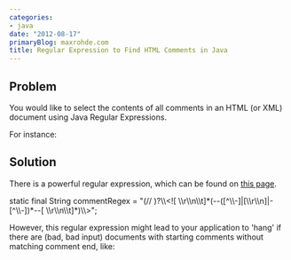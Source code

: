 ```yaml
---
categories:
- java
date: "2012-08-17"
primaryBlog: maxrohde.com
title: Regular Expression to Find HTML Comments in Java
---
```


## Problem

You would like to select the contents of all comments in an HTML (or XML) document using Java Regular Expressions.

For instance:

<html>

<!-- FOR ME TO SELECT -->

</html>

## Solution

There is a powerful regular expression, which can be found on [this page](http://ostermiller.org/findhtmlcomment.html).

static final String commentRegex = "(// )?\\\\<!\[ \\\\r\\\\n\\\\t\]\*(--(\[^\\\\-\]|\[\\\\r\\\\n\]|-\[^\\\\-\])\*--\[ \\\\r\\\\n\\\\t\]\*)\\\\>";

However, this regular expression might lead to your application to 'hang' if there are (bad, bad input) documents with starting comments without matching comment end, like:

<html>

<!-- I AM SO EVIL

</html>

To prevent your application to hang in this case, you can search for the beginnings and ends of comments with two separate matchers:

static final String matchCommentStart = "\\\\<!\[ \\\\r\\\\n\\\\t\]\*--";

static final String matchCommentEnd = "--\[ \\\\r\\\\n\\\\t\]\*\\\\>";

You can find a live example for this code in [this class](https://github.com/mxro/ajMicroSync/blob/master/ajMicroSync/src/main/java/aj/apps/microsync/internal/engine/SyncEngine.java).